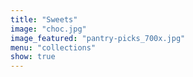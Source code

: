 ```yaml
---
title: "Sweets"
image: "choc.jpg"
image_featured: "pantry-picks_700x.jpg"
menu: "collections"
show: true
---
```

